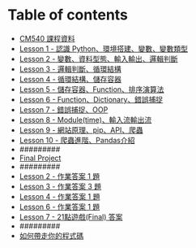 # Table of contents

* [CM540 課程資料](README.md)
* [Lesson 1 - 認識 Python、環境搭建、變數、變數類型](Lesson_1.md)
* [Lesson 2 - 變數、資料型態、輸入輸出、邏輯判斷](Lesson_2.md)
* [Lesson 3 - 邏輯判斷、循環結構](Lesson_3.md)
* [Lesson 4 - 循環結構、儲存容器](Lesson_4.md)
* [Lesson 5 - 儲存容器、Function、排序演算法](Lesson_5.md)
* [Lesson 6 - Function、Dictionary、錯誤捕捉](Lesson\_6.md)
* [Lesson 7 - 錯誤捕捉、OOP](Lesson\_7.md)
* [Lesson 8 - Module(time)、輸入流輸出流](Lesson\_8.md)
* [Lesson 9 - 網站原理、pip、API、爬蟲](Lesson\_9.md)
* [Lesson 10 - 爬蟲進階、Pandas介紹](Lesson\_10.md)
* #########
* [Final Project](FinalProject.md)
* #########
* [Lesson 2 - 作業答案 1 題](Lesson_2_Homework.md)
* [Lesson 3 - 作業答案 3 題](Lesson_3_Homework.md)
* [Lesson 4 - 作業答案 1 題](Lesson_4_Homework.md)
* [Lesson 6 - 作業答案 1 題](Lesson_6_Homework.md)
* [Lesson 7 - 21點遊戲(Final) 答案](Lesson_7_Homework.md)
* #########
* [如何帶走你的程式碼](HowToBringCode.md)
